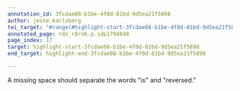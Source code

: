 ```yaml
---
annotation_id: 3fcdae08-b1be-4f0d-81bd-9d5ea21f5898
author: jesse.karlsberg
tei_target: "#range(#highlight-start-3fcdae08-b1be-4f0d-81bd-9d5ea21f5898, #highlight-end-3fcdae08-b1be-4f0d-81bd-9d5ea21f5898)"
annotated_page: rdx_r8rn6.p.idp1794848
page_index: 17
target: highlight-start-3fcdae08-b1be-4f0d-81bd-9d5ea21f5898
end_target: highlight-end-3fcdae08-b1be-4f0d-81bd-9d5ea21f5898

---
```

A missing space should separate the words "is" and "reversed."